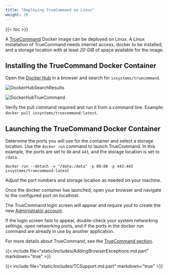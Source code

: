 ```yaml
---
title: "Deploying TrueCommand on Linux"
weight: 20
---
```



{{< toc >}}

A [TrueCommand](https://www.truenas.com/truecommand/) Docker image can be deployed on Linux.
A Linux installation of TrueCommand needs internet access, docker to be installed, and a storage location with at least *20 GiB* of space available for the image. 

## Installing the TrueCommand Docker Container

Open the [Docker Hub](https://hub.docker.com) in a browser and search for `ixsystems/truecommand`.

![DockerHubSearchResults](/images/TrueCommand/DockerHubSearchResults.png "Finding the TrueCommand Container")

![DockerHubTrueCommand](/images/TrueCommand/DockerHubTrueCommand.png "TrueCommand Container details")

Verify the pull command required and run it from a command line. Example: `docker pull ixsystems/truecommand:latest`.

## Launching the TrueCommand Docker Container

Determine the ports you will use for the container and select a storage location.  Use the `docker run` command to launch TrueCommand.  In this example, the ports are set to `80` and `443`, and the storage location is set to `/data`.

```docker run --detach -v "/data:/data" -p 80:80 -p 443:443 ixsystems/truecommand:latest```

Adjust the port numbers and storage location as needed on your machine.

Once the docker container has launched, open your browser and navigate to the configured port on localhost. 

The TrueCommand login screen will appear and require yout to create the new [Administrator account](/TrueCommand/GettingStarted/CreatingAdminUser/).

If the login screen fails to appear, double-check your system networking settings, open networking ports, and if the ports in the docker run command are already in use by another application.

For more details about TrueCommand, see the [TrueCommand section](/TrueCommand/).

{{< include file="static/includes/AddingBrowserExceptions.md.part" markdown="true" >}}

{{< include file="static/includes/TCSupport.md.part" markdown="true" >}}
